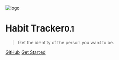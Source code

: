 <!-- _coverpage.md -->

![logo](_media/favicon.ico)

# Habit Tracker<small>0.1</small>

> Get the identity of the person you want to be.

[GitHub](https://github.com/docsifyjs/docsify/)
[Get Started](#docsify)